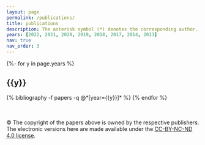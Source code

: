 ```yaml
---
layout: page
permalink: /publications/
title: publications
description: The asterisk symbol (*) denotes the corresponding author. <a href='https://scholar.google.com/citations?user=dtv_LZkAAAAJ&hl=en' target='_blank'><strong>Google Scholar Profile</strong></a>
years: [2022, 2021, 2020, 2019, 2018, 2017, 2014, 2013]
nav: true
nav_order: 3
---
```

<!-- _pages/publications.md -->
<div class="publications">

{%- for y in page.years %}
  <h2 class="year">{{y}}</h2>
  {% bibliography -f papers -q @*[year={{y}}]* %}
{% endfor %}

</div>
<br><br>


&#169; The copyright of the papers above is owned by the respective publishers. The electronic versions here are made available under the <a href='http://creativecommons.org/licenses/by-nc-nd/4.0/'>CC-BY-NC-ND 4.0 license</a>.
